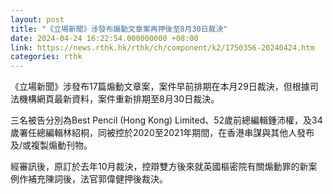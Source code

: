```yaml
---
layout: post
title: "《立場新聞》涉發布煽動文章案再押後至8月30日裁決"
date: 2024-04-24 16:22:54.000000000 +08:00
link: https://news.rthk.hk/rthk/ch/component/k2/1750356-20240424.htm
categories: rthk
---
```


《立場新聞》涉發布17篇煽動文章案，案件早前排期在本月29日裁決，但根據司法機構網頁最新資料，案件重新排期至8月30日裁決。

三名被告分別為Best Pencil (Hong Kong) Limited、52歲前總編輯鍾沛權，及34歲署任總編輯林紹桐，同被控於2020至2021年期間，在香港串謀與其他人發布及/或複製煽動刊物。

經審訊後，原訂於去年10月裁決，控辯雙方後來就英國樞密院有關煽動罪的新案例作補充陳詞後，法官郭偉健押後裁決。
